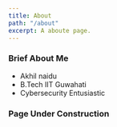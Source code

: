 ```yaml
---
title: About
path: "/about"
excerpt: A aboute page.
---
```



### Brief About Me
* Akhil naidu
* B.Tech IIT Guwahati
* Cybersecurity Entusiastic



### Page Under Construction

